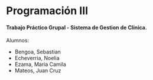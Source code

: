 # Programación III
#### Trabajo Práctico Grupal - Sistema de Gestion de Clínica.

Alumnos:
- Bengoa, Sebastian
- Echeverria, Noelia
- Ezama, Maria Camila
- Mateos, Juan Cruz